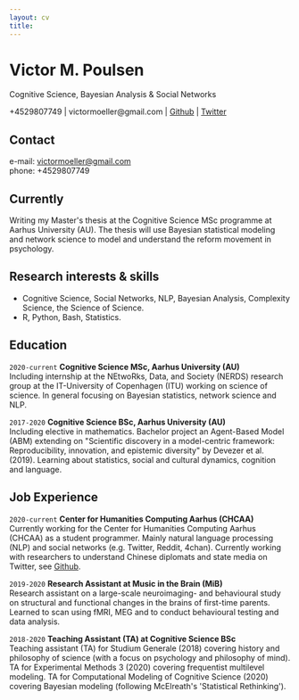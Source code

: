 ```yaml
---
layout: cv
title: 
---
```

# Victor M. Poulsen
Cognitive Science, Bayesian Analysis & Social Networks

<div id="webaddress">
  +4529807749 
|  victormoeller@gmail.com
| <a href="https://github.com/victor-m-p">Github</a>
| <a href="https://twitter.com/vic_moeller">Twitter</a>
</div>

## Contact

e-mail: victormoeller@gmail.com <br/>
phone: +4529807749

## Currently

Writing my Master's thesis at the Cognitive Science MSc programme at Aarhus University (AU). The thesis will use Bayesian statistical modeling and network science to model and understand the reform movement in psychology. 

## Research interests & skills

* Cognitive Science, Social Networks, NLP, Bayesian Analysis, Complexity Science, the Science of Science. 
* R, Python, Bash, Statistics. 

## Education

`2020-current`
__Cognitive Science MSc, Aarhus University (AU)__ <br/>
Including internship at the NEtwoRks, Data, and Society (NERDS) research group at the IT-University of Copenhagen (ITU) working on science of science. In general focusing on Bayesian statistics, network science and NLP. 

`2017-2020`
__Cognitive Science BSc, Aarhus University (AU)__ <br/>
Including elective in mathematics. Bachelor project an Agent-Based Model (ABM) extending on "Scientific discovery in a model-centric framework: Reproducibility, innovation, and epistemic diversity" by Devezer et al. (2019). Learning about statistics, social and cultural dynamics, cognition and language. 

## Job Experience 

`2020-current`
__Center for Humanities Computing Aarhus (CHCAA)__ <br/>
Currently working for the Center for Humanities Computing Aarhus (CHCAA) as a
student programmer. Mainly natural language processing (NLP) and social
networks (e.g. Twitter, Reddit, 4chan). Currently working with researchers to
understand Chinese diplomats and state media on Twitter, see
[Github](https://github.com/centre-for-humanities-computing/china-twitter).

`2019-2020`
__Research Assistant at Music in the Brain (MiB)__ <br/>
Research assistant on a large-scale neuroimaging- and behavioural study on
structural and functional changes in the brains of first-time parents. Learned
to scan using fMRI, MEG and to conduct behavioural testing and data analysis.

`2018-2020`
__Teaching Assistant (TA) at Cognitive Science BSc__ <br/>
Teaching assistant (TA) for Studium Generale (2018) covering history and philosophy
of science (with a focus on psychology and philosophy of mind). TA for Experimental Methods 3 (2020)
covering frequentist multilevel modeling. TA for Computational Modeling of
Cognitive Science (2020) covering Bayesian modeling (following McElreath's
'Statistical Rethinking').

<!-- ### Footer

Last updated: March 2022 -->



